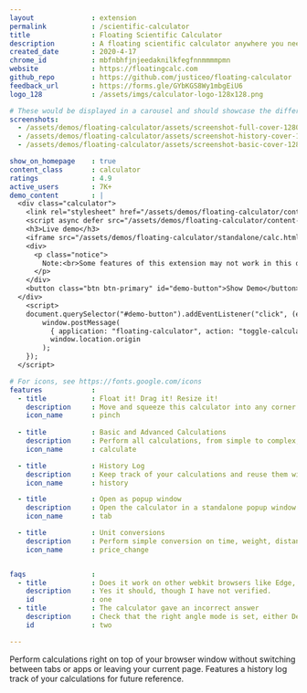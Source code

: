 ```yaml
---
layout              : extension
permalink           : /scientific-calculator
title               : Floating Scientific Calculator
description         : A floating scientific calculator anywhere you need it
created_date        : 2020-4-17
chrome_id           : mbfnbhfjnjeedaknilkfegfnnmmmmpmn
website             : https://floatingcalc.com
github_repo         : https://github.com/justiceo/floating-calculator
feedback_url        : https://forms.gle/GYbKGS8Wy1mbgEiU6
logo_128            : /assets/imgs/calculator-logo-128x128.png

# These would be displayed in a carousel and should showcase the different UIs of the extension.
screenshots:
  - /assets/demos/floating-calculator/assets/screenshot-full-cover-1280x800.JPEG
  - /assets/demos/floating-calculator/assets/screenshot-history-cover-1280x800.JPEG
  - /assets/demos/floating-calculator/assets/screenshot-basic-cover-1280x800.JPEG

show_on_homepage    : true
content_class       : calculator
ratings             : 4.9
active_users        : 7K+
demo_content        : |
  <div class="calculator">
    <link rel="stylesheet" href="/assets/demos/floating-calculator/content-script/content-script.css">
    <script async defer src="/assets/demos/floating-calculator/content-script/content-script.js"></script>
    <h3>Live demo</h3>
    <iframe src="/assets/demos/floating-calculator/standalone/calc.html"></iframe>
    <div>      
      <p class="notice">
        Note:<br>Some features of this extension may not work in this demo due to inability to access the relevant Chrome Extension APIs / UIs from a page context.
      </p>
    </div>
    <button class="btn btn-primary" id="demo-button">Show Demo</button>
  </div> 
    <script>
    document.querySelector("#demo-button").addEventListener("click", (event) => {
        window.postMessage(
          { application: "floating-calculator", action: "toggle-calculator", mode: "demo"},
          window.location.origin
        );
    });
  </script>

# For icons, see https://fonts.google.com/icons
features            :
  - title           : Float it! Drag it! Resize it!
    description     : Move and squeeze this calculator into any corner of the page for convenient access.
    icon_name       : pinch
    
  - title           : Basic and Advanced Calculations
    description     : Perform all calculations, from simple to complex, with ease and accuracy..
    icon_name       : calculate

  - title           : History Log
    description     : Keep track of your calculations and reuse them with one click.
    icon_name       : history

  - title           : Open as popup window
    description     : Open the calculator in a standalone popup window or new tab when page-insertion is not possible.
    icon_name       : tab

  - title           : Unit conversions
    description     : Perform simple conversion on time, weight, distance etc by typing it, as in 100lbs to kg. 
    icon_name       : price_change


faqs                :
  - title           : Does it work on other webkit browsers like Edge, Opera, Brave?
    description     : Yes it should, though I have not verified.
    id              : one
  - title           : The calculator gave an incorrect answer
    description     : Check that the right angle mode is set, either Degrees or Radians.
    id              : two

---
```


Perform calculations right on top of your browser window without switching between tabs or apps or leaving your current page. Features a history log track of your calculations for future reference.